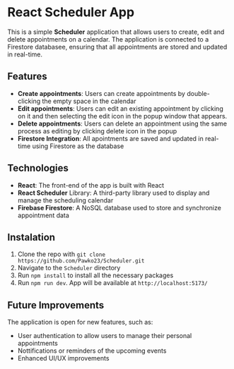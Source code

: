 # React Scheduler App

This is a simple **Scheduler** application that allows users to create, edit and delete appointments on a calendar. The application is connected to a Firestore databasee, ensuring that all appointments are stored and updated in real-time.

## Features

* **Create appointments**: Users can create appointments by double-clicking the empty space in the calendar
* **Edit appointments**: Users can edit an existing appointment by clicking on it and then selecting the edit icon in the popup window that appears.
* **Delete appointments**: Users can delete an appointment using the same process as editing by clicking delete icon in the popup
* **Firestore Integration**: All apointments are saved and updated in real-time using Firestore as the database

## Technologies
* **React**: The front-end of the app is built with React
* **React Scheduler** Library: A third-party library used to display and manage the scheduling calendar
* **Firebase Firestore**: A NoSQL database used to store and synchronize appointment data

## Instalation
1. Clone the repo with ```git clone https://github.com/Pawko23/Scheduler.git```
2. Navigate to the ```Scheduler``` directory
3. Run ```npm install``` to install all the necessary packages
4. Run ```npm run dev```. App will be available at ```http://localhost:5173/```

## Future Improvements

The application is open for new features, such as:
* User authentication to allow users to manage their personal appointments
* Nottifications or reminders of the upcoming events
* Enhanced UI/UX improvements
